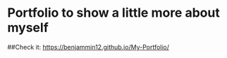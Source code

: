 # Portfolio to show a little more about myself
##Check it: https://benjammin12.github.io/My-Portfolio/
